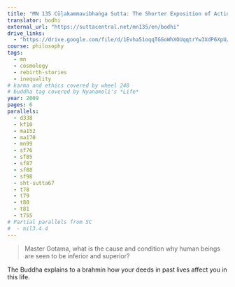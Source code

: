 ```yaml
---
title: "MN 135 Cūḷakammavibhaṅga Sutta: The Shorter Exposition of Action"
translator: bodhi
external_url: "https://suttacentral.net/mn135/en/bodhi"
drive_links:
  - "https://drive.google.com/file/d/1Evha51oqqTGGoWhXOUqqtrYw3XdP6XpU/view?usp=drivesdk"
course: philosophy
tags:
  - mn
  - cosmology
  - rebirth-stories
  - inequality
# karma and ethics covered by wheel 248
# buddha tag covered by Nyanamoli's *Life*
year: 2009
pages: 6
parallels:
  - d338
  - kf10
  - ma152
  - ma170
  - mn99
  - sf76
  - sf85
  - sf87
  - sf88
  - sf98
  - sht-sutta67
  - t78
  - t79
  - t80
  - t81
  - t755
# Partial parallels from SC
#  - mil3.4.4
---
```


> Master Gotama, what is the cause and condition why human beings are seen to be inferior and superior?

The Buddha explains to a brahmin how your deeds in past lives affect you in this life.


